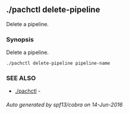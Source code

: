 ## ./pachctl delete-pipeline

Delete a pipeline.

### Synopsis


Delete a pipeline.

```
./pachctl delete-pipeline pipeline-name
```

### SEE ALSO
* [./pachctl](./pachctl.md)	 - 

###### Auto generated by spf13/cobra on 14-Jun-2016
